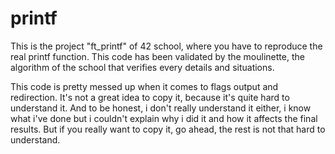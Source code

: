 # printf

This is the project "ft_printf" of 42 school, where you have to reproduce the real printf function.
This code has been validated by the moulinette, the algorithm of the school that verifies every details and situations.

This code is pretty messed up when it comes to flags output and redirection.
It's not a great idea to copy it, because it's quite hard to understand it.
And to be honest, i don't really understand it either, i know what i've done but i couldn't explain why i did it and how it affects the final results.
But if you really want to copy it, go ahead, the rest is not that hard to understand.
